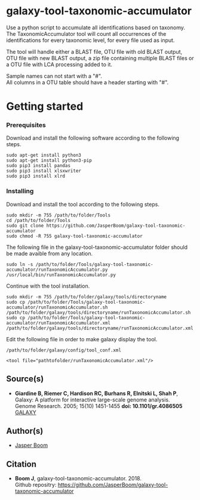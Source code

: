 # galaxy-tool-taxonomic-accumulator
Use a python script to accumulate all identifications based on taxonomy.  
The TaxonomicAccumulator tool will count all occurrences of the identifications for every taxonomic level, for every file used as input.

The tool will handle either a BLAST file, OTU file with old BLAST output, OTU file with new BLAST output, a zip file containing multiple BLAST files or a OTU file with LCA processing added to it.

Sample names can not start with a "#".  
All columns in a OTU table should have a header starting with "#".

# Getting started

### Prerequisites
Download and install the following software according to the following steps.
```
sudo apt-get install python3
sudo apt-get install python3-pip
sudo pip3 install pandas
sudo pip3 install xlsxwriter
sudo pip3 install xlrd
```

### Installing
Download and install the tool according to the following steps.
```
sudo mkdir -m 755 /path/to/folder/Tools
cd /path/to/folder/Tools
sudo git clone https://github.com/JasperBoom/galaxy-tool-taxonomic-accumulator
sudo chmod -R 755 galaxy-tool-taxonomic-accumulator
```
The following file in the galaxy-tool-taxonomic-accumulator folder should be made avaible from any location.
```
sudo ln -s /path/to/folder/Tools/galaxy-tool-taxonomic-accumulator/runTaxonomicAccumulator.py /usr/local/bin/runTaxonomicAccumulator.py
```
Continue with the tool installation.
```
sudo mkdir -m 755 /path/to/folder/galaxy/tools/directoryname
sudo cp /path/to/folder/Tools/galaxy-tool-taxonomic-accumulator/runTaxonomicAccumulator.sh /path/to/folder/galaxy/tools/directoryname/runTaxonomicAccumulator.sh
sudo cp /path/to/folder/Tools/galaxy-tool-taxonomic-accumulator/runTaxonomicAccumulator.xml /path/to/folder/galaxy/tools/directoryname/runTaxonomicAccumulator.xml
```
Edit the following file in order to make galaxy display the tool.
```
/path/to/folder/galaxy/config/tool_conf.xml
```
```
<tool file="pathtofolder/runTaxonomicAccumulator.xml"/>
```
## Source(s)
* __Giardine B, Riemer C, Hardison RC, Burhans R, Elnitski L, Shah P__,  
  Galaxy: A platform for interactive large-scale genome analysis.  
  Genome Research. 2005; 15(10) 1451-1455 __doi: 10.1101/gr.4086505__  
  [GALAXY](https://www.galaxyproject.org/)

## Author(s)
* [Jasper Boom](https://github.com/JasperBoom)

## Citation
* __Boom J__, galaxy-tool-taxonomic-accumulator. 2018.  
  Github repositry: https://github.com/JasperBoom/galaxy-tool-taxonomic-accumulator
